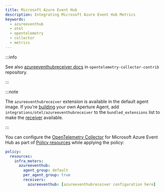```yaml
---
title: Microsoft Azure Event Hub
description: Integrating Microsoft Azure Event Hub Metrics
keywords:
  - azureeventhub
  - otel
  - opentelemetry
  - collector
  - metrics
---
```


:::info

See also [azureeventhubreceiver docs][receiver] in
`opentelemetry-collector-contrib` repository.

:::

:::note

The `azureeventhubreceiver` extension is available in the default agent image.
If you're [building][build] your own Aperture Agent, add
`integrations/otel/azureeventhubreceiver` to the `bundled_extensions` list to
make the [receiver][receiver] available.

:::

You can configure the [OpenTelemetry Collector][opentelemetry-collector] for
Microsoft Azure Event Hub as part of [Policy resources][policy-resources] while
applying the policy:

```yaml
policy:
  resources:
    infra_meters:
      azureeventhub:
        agent_group: default
        per_agent_group: true
        receivers:
          azureeventhub: [azureeventhubreceiver configuration here]
```

[build]: /reference/aperturectl/build/agent/agent.md
[receiver]:
  https://github.com/open-telemetry/opentelemetry-collector-contrib/tree/main/receiver/azureeventhubreceiver
[opentelemetry-collector]: /reference/configuration/spec.md#telemetry-collector
[policy-resources]: /reference/configuration/spec.md#resources

